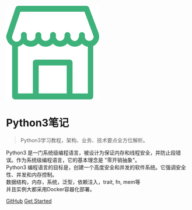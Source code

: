 ![logo](images/mall.svg)

# Python3笔记

> Python3学习教程，架构、业务、技术要点全方位解析。

Python3 是一门系统级编程语言，被设计为保证内存和线程安全，并防止段错误。作为系统级编程语言，它的基本理念是 "零开销抽象"。  
Python3 编程语言的目标是，创建一个高度安全和并发的软件系统。它强调安全性、并发和内存控制。  
数据结构，内存，系统，泛型，依赖注入，trait, fn, mem等  
并且实例大都采用Docker容器化部署。

[GitHub](https://github.com/emacsvi/python3-note)
[Get Started](README.md)
